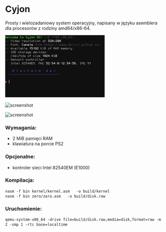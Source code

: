# Cyjon

Prosty i wielozadaniowy system operacyjny, napisany w języku asemblera dla procesorów z rodziny amd64/x86-64.

![screenshot](https://raw.githubusercontent.com/blackend/cyjon/master/cyjon.png)

![screenshot](https://raw.githubusercontent.com/blackend/cyjon/master/ping.png)

![screenshot](https://raw.githubusercontent.com/blackend/cyjon/master/http.png)

### Wymagania:

  - 2 MiB pamięci RAM
  - klawiatura na porcie PS2

### Opcjonalne:

  - kontroler sieci Intel 82540EM (E1000)

### Kompilacja:

	nasm -f bin kernel/kernel.asm	-o build/kernel
	nasm -f bin zero/zero.asm	-o build/disk.raw

### Uruchomienie:

	qemu-system-x86_64 -drive file=build/disk.raw,media=disk,format=raw -m 2 -smp 1 -rtc base=localtime
